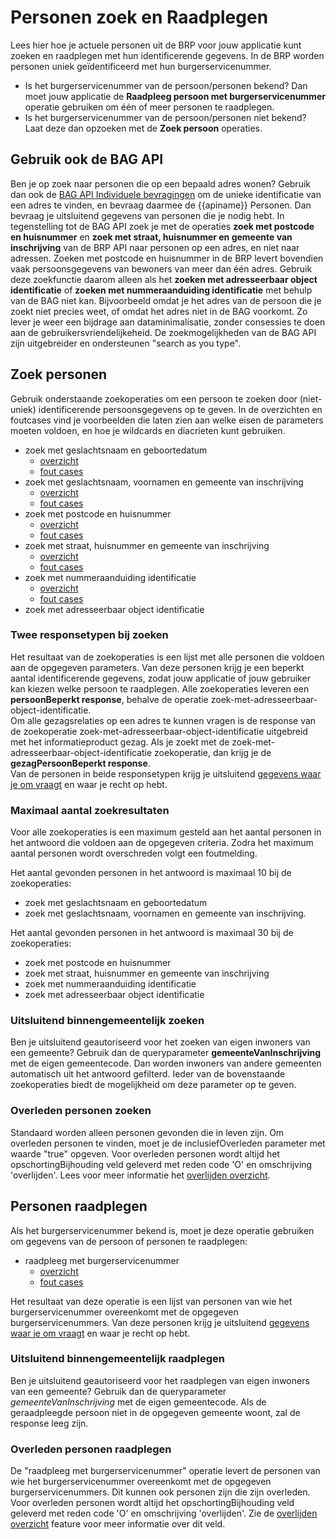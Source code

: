 # Personen zoek en Raadplegen

Lees hier hoe je actuele personen uit de BRP voor jouw applicatie kunt zoeken en raadplegen met hun identificerende gegevens. In de BRP worden personen uniek geïdentificeerd met hun burgerservicenummer.

* Is het burgerservicenummer van de persoon/personen bekend? Dan moet jouw applicatie de **Raadpleeg persoon met burgerservicenummer** operatie gebruiken om één of meer personen te raadplegen.
* Is het burgerservicenummer van de persoon/personen niet bekend? Laat deze dan opzoeken met de **Zoek persoon** operaties.

## Gebruik ook de BAG API 

Ben je op zoek naar personen die op een bepaald adres wonen? Gebruik dan ook de [BAG API Individuele bevragingen](https://www.kadaster.nl/zakelijk/producten/adressen-en-gebouwen/bag-api-individuele-bevragingen) om de unieke identificatie van een adres te vinden, en bevraag daarmee de {{apiname}} Personen. Dan bevraag je uitsluitend gegevens van personen die je nodig hebt. In tegenstelling tot de BAG API zoek je met de operaties **zoek met postcode en huisnummer** en **zoek met straat, huisnummer en gemeente van inschrijving** van de BRP API naar personen op een adres, en niet naar adressen. Zoeken met postcode en huisnummer in de BRP levert bovendien vaak persoonsgegevens van bewoners van meer dan één adres. Gebruik deze zoekfunctie daarom alleen als het **zoeken met adresseerbaar object identificatie** of **zoeken met nummeraanduiding identificatie** met behulp van de BAG niet kan. Bijvoorbeeld omdat je het adres van de persoon die je zoekt niet precies weet, of omdat het adres niet in de BAG voorkomt. Zo lever je weer een bijdrage aan dataminimalisatie, zonder consessies te doen aan de gebruikersvriendelijkeheid. De zoekmogelijkheden van de BAG API zijn uitgebreider en ondersteunen "search as you type".


## Zoek personen

Gebruik onderstaande zoekoperaties om een persoon te zoeken door (niet-uniek) identificerende persoonsgegevens op te geven. In de overzichten en foutcases vind je voorbeelden die laten zien aan welke eisen de parameters moeten voldoen, en hoe je wildcards en diacrieten kunt gebruiken.

- zoek met geslachtsnaam en geboortedatum
  - [overzicht](./../features/zoek-met-geslachtsnaam-en-geboortedatum/overzicht.feature)
  - [fout cases](./../features/zoek-met-geslachtsnaam-en-geboortedatum/fout-cases.feature)
- zoek met geslachtsnaam, voornamen en gemeente van inschrijving
  - [overzicht](./../features/zoek-met-geslachtsnaam-voornamen-en-gemeente-van-inschrijving/overzicht.feature)
  - [fout cases](./../features/zoek-met-geslachtsnaam-voornamen-en-gemeente-van-inschrijving/fout-cases.feature)
- zoek met postcode en huisnummer
  - [overzicht](./../features/zoek-met-postcode-en-huisnummer/overzicht.feature)
  - [fout cases](./../features/zoek-met-postcode-en-huisnummer/fout-cases.feature)
- zoek met straat, huisnummer en gemeente van inschrijving
  - [overzicht](./../features/zoek-met-straatnaam-huisnummer-en-gemeente-van-inschrijving/overzicht.feature)
  - [fout cases](./../features/zoek-met-straatnaam-huisnummer-en-gemeente-van-inschrijving/fout-cases.feature)
- zoek met nummeraanduiding identificatie
  - [overzicht](./../features/zoek-met-nummeraanduiding-identificatie/overzicht.feature)
  - [fout cases](./../features/zoek-met-nummeraanduiding-identificatie/fout-cases.feature)
- zoek met adresseerbaar object identificatie

### Twee responsetypen bij zoeken
Het resultaat van de zoekoperaties is een lijst met alle personen die voldoen aan de opgegeven parameters. Van deze personen krijg je een beperkt aantal identificerende gegevens, zodat jouw applicatie of jouw gebruiker kan kiezen welke persoon te raadplegen. Alle zoekoperaties leveren een **persoonBeperkt response**, behalve de operatie zoek-met-adresseerbaar-object-identificatie.  
Om alle gezagsrelaties op een adres te kunnen vragen is de response van de zoekoperatie zoek-met-adresseerbaar-object-identificatie uitgebreid met het informatieproduct gezag. Als je zoekt met de zoek-met-adresseerbaar-object-identificatie zoekoperatie, dan krijg je de **gezagPersoonBeperkt response**.   
Van de personen in beide responsetypen krijg je uitsluitend [gegevens waar je om vraagt](./how-tos/personen-response-filteren) en waar je recht op hebt.

### Maximaal aantal zoekresultaten
Voor alle zoekoperaties is een maximum gesteld aan het aantal personen in het antwoord die voldoen aan de opgegeven criteria. Zodra het maximum aantal personen wordt overschreden volgt een foutmelding.  

Het aantal gevonden personen in het antwoord is maximaal 10 bij de zoekoperaties:  
- zoek met geslachtsnaam en geboortedatum
- zoek met geslachtsnaam, voornamen en gemeente van inschrijving.
  
Het aantal gevonden personen in het antwoord is maximaal 30 bij de zoekoperaties:
- zoek met postcode en huisnummer
- zoek met straat, huisnummer en gemeente van inschrijving
- zoek met nummeraanduiding identificatie
- zoek met adresseerbaar object identificatie

 
### Uitsluitend binnengemeentelijk zoeken

Ben je uitsluitend geautoriseerd voor het zoeken van eigen inwoners van een gemeente? Gebruik dan de queryparameter **gemeenteVanInschrijving** met de eigen gemeentecode. Dan worden inwoners van andere gemeenten automatisch uit het antwoord gefilterd. Ieder van de bovenstaande zoekoperaties biedt de mogelijkheid om deze parameter op te geven.

### Overleden personen zoeken
Standaard worden alleen personen gevonden die in leven zijn. Om overleden personen te vinden, moet je de inclusiefOverleden parameter met waarde "true" opgeven.
Voor overleden personen wordt altijd het opschortingBijhouding veld geleverd met reden code 'O' en omschrijving 'overlijden'. Lees voor meer informatie het [overlijden overzicht](./../features/persoon-beperkt/overlijden/overzicht.feature).

## Personen raadplegen

Als het burgerservicenummer bekend is, moet je deze operatie gebruiken om gegevens van de persoon of personen te raadplegen:

- raadpleeg met burgerservicenummer
  - [overzicht](./../features/raadpleeg-met-burgerservicenummer/overzicht.feature)
  - [fout cases](./../features/raadpleeg-met-burgerservicenummer/fout-cases.feature)

Het resultaat van deze operatie is een lijst van personen van wie het burgerservicenummer overeenkomt met de opgegeven burgerservicenummers. Van deze personen krijg je uitsluitend [gegevens waar je om vraagt](./how-tos/personen-response-filteren) en waar je recht op hebt.

### Uitsluitend binnengemeentelijk raadplegen 

Ben je uitsluitend geautoriseerd voor het raadplegen van eigen inwoners van een gemeente? Gebruik dan de queryparameter *gemeenteVanInschrijving* met de eigen gemeentecode. Als de geraadpleegde persoon niet in de opgegeven gemeente woont, zal de response leeg zijn.

### Overleden personen raadplegen

De "raadpleeg met burgerservicenummer" operatie levert de personen van wie het burgerservicenummer overeenkomt met de opgegeven burgerservicenummers. Dit kunnen ook personen zijn die zijn overleden.
Voor overleden personen wordt altijd het opschortingBijhouding veld geleverd met reden code 'O' en omschrijving 'overlijden'.  Zie de [overlijden overzicht](./../features/persoon/overlijden/overzicht.feature) feature voor meer informatie over dit veld.



